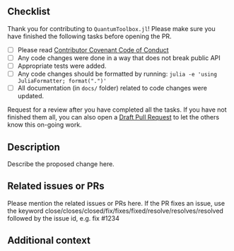 ## Checklist
Thank you for contributing to `QuantumToolbox.jl`! Please make sure you have finished the following tasks before opening the PR.

- [ ] Please read [Contributor Covenant Code of Conduct](https://github.com/qutip/QuantumToolbox.jl/blob/main/CODE_OF_CONDUCT.md)
- [ ] Any code changes were done in a way that does not break public API
- [ ] Appropriate tests were added.
- [ ] Any code changes should be formatted by running: `julia -e 'using JuliaFormatter; format(".")'`
- [ ] All documentation (in `docs/` folder) related to code changes were updated.

Request for a review after you have completed all the tasks. If you have not finished them all, you can also open a [Draft Pull Request](https://github.blog/2019-02-14-introducing-draft-pull-requests/) to let the others know this on-going work.

## Description
Describe the proposed change here.

## Related issues or PRs
Please mention the related issues or PRs here. If the PR fixes an issue, use the keyword close/closes/closed/fix/fixes/fixed/resolve/resolves/resolved followed by the issue id, e.g. fix #1234

## Additional context